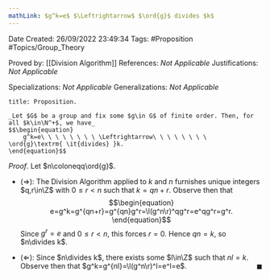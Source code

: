 ```yaml
---
mathLink: $g^k=e$ $\Leftrightarrow$ $\ord{g}$ divides $k$
---
```


<div class="topSpace"></div>

Date Created: 26/09/2022 23:49:34
Tags: #Proposition #Topics/Group_Theory

Proved by: [[Division Algorithm]]
References: _Not Applicable_
Justifications: _Not Applicable_

Specializations: _Not Applicable_
Generalizations: _Not Applicable_

``` ad-Proposition
title: Proposition.

_Let $G$ be a group and fix some $g\in G$ of finite order. Then, for all $k\in\N^+$, we have_
$$\begin{equation}
    g^k=e\ \ \ \ \ \ \ \ \Leftrightarrow\ \ \ \ \ \ \ \ \ord{g}\textrm{ \it{divides} }k.
\end{equation}$$

```

_Proof_. Let $n\coloneqq\ord{g}$.
* ($\Rightarrow$): The Division Algorithm applied to $k$ and $n$ furnishes unique integers $q,r\in\Z$ with $0\leq r<n$ such that $k=qn+r$. Observe then that
$$\begin{equation}
    e=g^k=g^{qn+r}=g^{qn}g^r=\l(g^n\r)^qg^r=e^qg^r=g^r.
\end{equation}$$
Since $g^r=e$ and $0\leq r<n$, this forces $r=0$. Hence $qn=k$, so $n\divides k$.

* ($\Leftarrow$): Since $n\divides k$, there exists some $l\in\Z$ such that $nl=k$. Observe then that $g^k=g^{nl}=\l(g^n\r)^l=e^l=e$.<span style="float:right;">$\blacksquare$</span>
